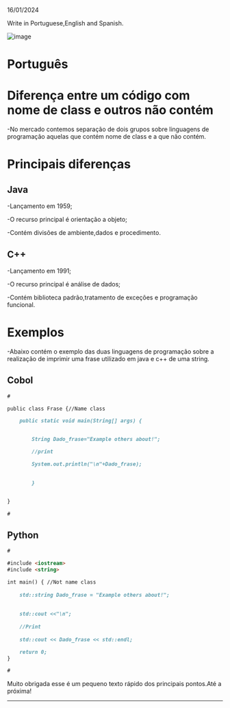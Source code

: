 16/01/2024
 
Write in Portuguese,English and Spanish.


![image](https://github.com/user-attachments/assets/958db988-0923-41e2-8d9d-ff16045a2b7c)

 
# Português 

# Diferença entre um código com nome de class e outros não contém

-No mercado contemos separação de dois grupos sobre linguagens de programação aquelas que contém nome de class e a que não contém.


# Principais diferenças 

## Java

-Lançamento em 1959;

-O recurso principal é orientação a objeto;

-Contém divisões de ambiente,dados e procedimento.

## C++

-Lançamento em 1991;

-O recurso principal é análise de dados;

-Contém biblioteca padrão,tratamento de exceções e programação funcional.


# Exemplos


-Abaixo contém o exemplo  das duas linguagens de programação sobre a realização de imprimir uma frase utilizado em java e c++ de uma string.



## Cobol 

```markdown
#

public class Frase {//Name class

    public static void main(String[] args) {


        String Dado_frase="Example others about!";

        //print

        System.out.println("\n"+Dado_frase);
 

        }


}

#

```

## Python 

```markdown
#

#include <iostream>
#include <string>

int main() { //Not name class
    
    std::string Dado_frase = "Example others about!";
    
    
    std::cout <<"\n";
    
    //Print
    
    std::cout << Dado_frase << std::endl;

    return 0;
}

#

```


Muito obrigada esse é um pequeno texto rápido dos principais pontos.Até a próxima!


--------------------------------------------------------------------------------------------------------------------------------
